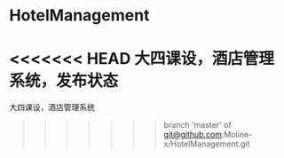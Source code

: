 # HotelManagement
<<<<<<< HEAD
大四课设，酒店管理系统，发布状态
=======
大四课设，酒店管理系统
>>>>>>> branch 'master' of git@github.com:Moline-x/HotelManagement.git
